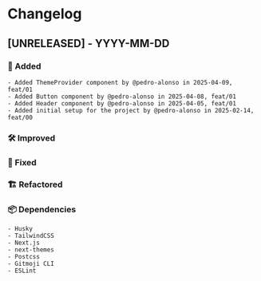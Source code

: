 # Changelog

## [UNRELEASED] - YYYY-MM-DD

### 🚀 Added

    - Added ThemeProvider component by @pedro-alonso in 2025-04-09, feat/01
    - Added Button component by @pedro-alonso in 2025-04-08, feat/01
    - Added Header component by @pedro-alonso in 2025-04-05, feat/01
    - Added initial setup for the project by @pedro-alonso in 2025-02-14, feat/00

### 🛠 Improved

### 🐛 Fixed

### 🏗 Refactored

### 📦 Dependencies

    - Husky
    - TailwindCSS
    - Next.js
    - next-themes
    - Postcss
    - Gitmoji CLI
    - ESLint
